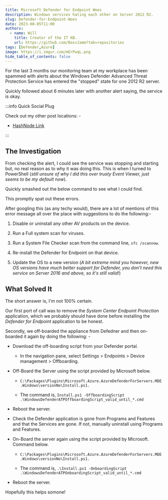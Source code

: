 ```yaml
---
title: Microsoft Defender for Endpoint Woes
description: Windows services hating each other on Server 2012 R2.
slug: Defender-for-Endpoint-Woes
date: 2023-08-05T11:00
authors:
  - name: Will
    title: Creator of the IT KB.
    url: https://github.com/BassJamm?tab=repositories
tags: [Defender,Azure]
image: https://i.imgur.com/mErPwqL.png
hide_table_of_contents: false
---
```


For the last 3 months our monitoring team at my workplace has been spammed with alerts about the Windows Defender Advanced Threat Protection Service has entered the "stopped" state for one 2012 R2 server.

Quickly followed about 6 minutes later with another alert saying, the service is okay.
<!--truncate-->
:::info Quick Social Plug

Check out my other post locations: -

- [HashNode Link](https://willh.hashnode.dev/)

:::

## The Investigation

From checking the alert, I could see the service was stopping and starting but, no real reason as to why it was doing this. This is when I turned to PowerShell (*still unsure of why I did this over trusty Event Viewer, just seems to be my default now*).

Quickly smashed out the below command to see what I could find.

This promptly spat out these errors.

After googling this (as any techy would), there are a lot of mentions of this error message all over the place with suggestions to do the following:-

1. Disable or uninstall any other AV products on the device.

2. Run a Full system scan for viruses.

3. Run a System File Checker scan from the command line, `sfc /scannow`.

4. Re-install the Defender for Endpoint on that device.

5. Update the OS to a new version (*A bit extreme mind you however, new OS versions have much better support for Defender, you don't need this service on Server 2016 and above, so it's still valid!*)

## What Solved It

The short answer is, I'm not 100% certain.

Our first port of call was to remove the *System Center Endpoint Protection* application, which we probably should have done before installing the *Defender for Endpoint* application to be honest.

Secondly, we off-boarded the appliance from Defedner and then on-boarded it again by doing the following: -

- Download the off-boarding script from your Defender portal.

  - In the navigation pane, select Settings &gt; Endpoints &gt; Device management &gt; Offboarding.

- Off-Board the Server using the script provided by Microsoft below.

  - `C:\Packages\Plugins\Microsoft.Azure.AzureDefenderForServers.MDE.Windows\versionNo\Install.ps1.`

  - The command is, `Install.ps1 -OffboardingScript .\WindowsDefenderATPOffboardingScript_valid_until_*.cmd`

- Reboot the server.

- Check the Defender application is gone from Programs and Features and that the Services are gone. If not, manually uninstall using Programs and Features.

- On-Board the server again using the script provided by Microsoft. Command below.

  - `C:\Packages\Plugins\Microsoft.Azure.AzureDefenderForServers.MDE.Windows\versionNo\Install.ps1.`

  - The command is, `.\Install.ps1 -OnboardingScript .\WindowsDefenderATPOnboardingScript_valid_until_*.cmd`

- Reboot the server.

Hopefully this helps somone!